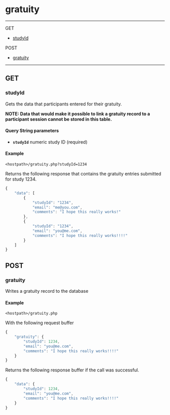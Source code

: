 # gratuity
-----

GET
* [studyId](#get_studyid)

POST
* [gratuity](#post_gratuity) 

-----
<a name="get"></a>
## GET

<a name="get_studyid"></a>
### studyId

Gets the data that participants entered for their gratuity.

**NOTE: Data that would make it possible to link a gratuity record to a participant session cannot be stored in this table.**

#### Query String parameters

* **`studyId`** numeric study ID (required)

#### Example

```
<hostpath>/gratuity.php?studyId=1234
```
Returns the following response that contains the gratuity entries submitted for study 1234.

```javascript
{
    "data": [
        {
            "studyId": "1234",
            "email": "me@you.com",
            "comments": "I hope this really works!"
        },
        {
            "studyId": "1234",
            "email": "you@me.com",
            "comments": "I hope this really works!!!!"
        }
    ]
}
```

<a name="post"></a>
## POST

<a name="post_gratuity"></a>
### gratuity

Writes a gratuity record to the database

#### Example

```
<hostpath>/gratuity.php
```
With the following request buffer

```javascript
{
    "gratuity": {
        "studyId": 1234,
        "email": "you@me.com",
        "comments": "I hope this really works!!!!"
    }
}
```

Returns the following response buffer if the call was successful.

```javascript
{
    "data": {
        "studyId": 1234,
        "email": "you@me.com",
        "comments": "I hope this really works!!!!"
    }
}
```
